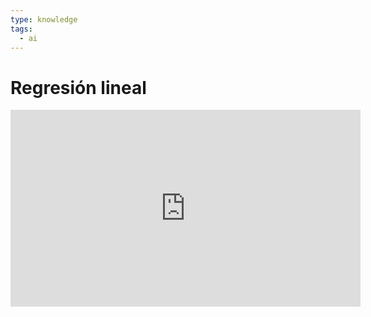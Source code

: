 ```yaml
---
type: knowledge
tags:
  - ai
---
```

# Regresión lineal

<iframe width="560" height="315" src="https://www.youtube.com/embed/w2RJ1D6kz-o?si=Ae2bUMkJYnOrOdLa" title="YouTube video player" frameborder="0" allow="accelerometer; autoplay; clipboard-write; encrypted-media; gyroscope; picture-in-picture; web-share" allowfullscreen></iframe>


